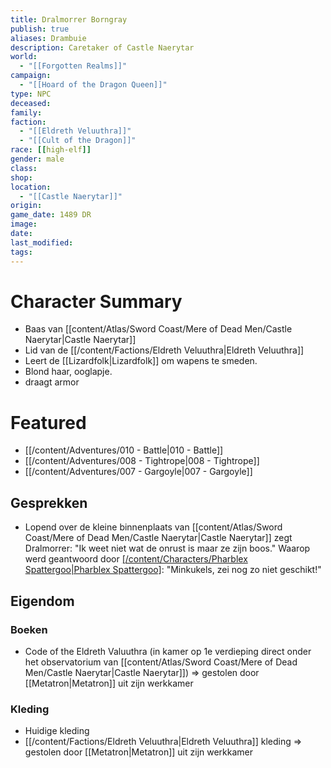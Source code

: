 ```yaml
---
title: Dralmorrer Borngray
publish: true
aliases: Drambuie
description: Caretaker of Castle Naerytar
world:
  - "[[Forgotten Realms]]"
campaign:
  - "[[Hoard of the Dragon Queen]]"
type: NPC
deceased: 
family: 
faction:
  - "[[Eldreth Veluuthra]]"
  - "[[Cult of the Dragon]]"
race: [[high-elf]]
gender: male
class: 
shop: 
location:
  - "[[Castle Naerytar]]"
origin: 
game_date: 1489 DR
image: 
date: 
last_modified: 
tags: 
---
```

# Character Summary
- Baas van [[content/Atlas/Sword Coast/Mere of Dead Men/Castle Naerytar|Castle Naerytar]]
- Lid van de [[/content/Factions/Eldreth Veluuthra|Eldreth Veluuthra]]
- Leert de [[Lizardfolk|Lizardfolk]] om wapens te smeden.
- Blond haar, ooglapje.
- draagt armor
# Featured
- [[/content/Adventures/010 - Battle|010 - Battle]]
- [[/content/Adventures/008 - Tightrope|008 - Tightrope]]
- [[/content/Adventures/007 - Gargoyle|007 - Gargoyle]]

## Gesprekken
* Lopend over de kleine binnenplaats van [[content/Atlas/Sword Coast/Mere of Dead Men/Castle Naerytar|Castle Naerytar]] zegt Dralmorrer: 
  "Ik weet niet wat de onrust is maar ze zijn boos." 
  Waarop werd geantwoord door [[/content/Characters/Pharblex Spattergoo|Pharblex Spattergoo]](?): 
  "Minkukels, zei nog zo niet geschikt!"

## Eigendom
### Boeken
- Code of the Eldreth Valuuthra (in kamer op 1e verdieping direct onder het observatorium van [[content/Atlas/Sword Coast/Mere of Dead Men/Castle Naerytar|Castle Naerytar]]) => gestolen door [[Metatron|Metatron]] uit zijn werkkamer
### Kleding 
- Huidige kleding
- [[/content/Factions/Eldreth Veluuthra|Eldreth Veluuthra]] kleding => gestolen door [[Metatron|Metatron]] uit zijn werkkamer

